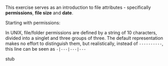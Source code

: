 This exercise serves as an introduction to file attributes - specifically **permissions**, **file size** and **date**.

Starting with permissions:

In UNIX, file/folder permissions are defined by a string of 10 characters, divided into a singlet and three groups of three. The default representation makes no effort to distinguish them, but realistically, instead of `----------`, this line can be seen as `-|---|---|---`

stub
